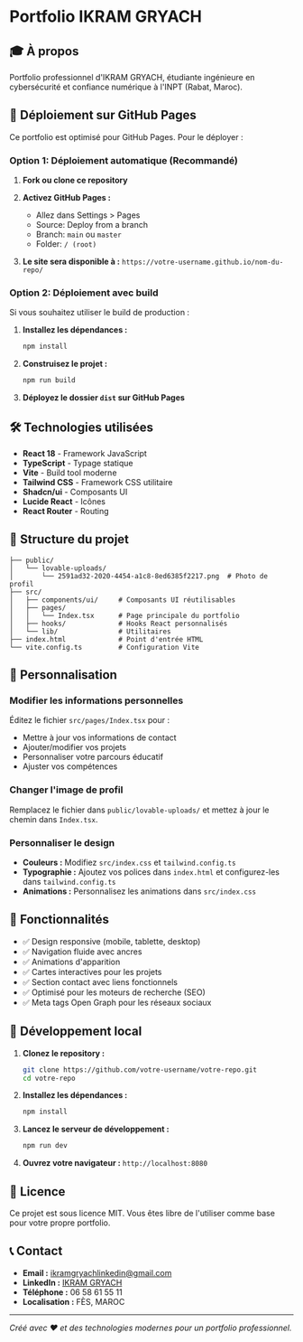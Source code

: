 
# Portfolio IKRAM GRYACH

## 🎓 À propos

Portfolio professionnel d'IKRAM GRYACH, étudiante ingénieure en cybersécurité et confiance numérique à l'INPT (Rabat, Maroc).

## 🚀 Déploiement sur GitHub Pages

Ce portfolio est optimisé pour GitHub Pages. Pour le déployer :

### Option 1: Déploiement automatique (Recommandé)

1. **Fork ou clone ce repository**
2. **Activez GitHub Pages :**
   - Allez dans Settings > Pages
   - Source: Deploy from a branch
   - Branch: `main` ou `master`
   - Folder: `/ (root)`

3. **Le site sera disponible à :** `https://votre-username.github.io/nom-du-repo/`

### Option 2: Déploiement avec build

Si vous souhaitez utiliser le build de production :

1. **Installez les dépendances :**
   ```bash
   npm install
   ```

2. **Construisez le projet :**
   ```bash
   npm run build
   ```

3. **Déployez le dossier `dist` sur GitHub Pages**

## 🛠️ Technologies utilisées

- **React 18** - Framework JavaScript
- **TypeScript** - Typage statique
- **Vite** - Build tool moderne
- **Tailwind CSS** - Framework CSS utilitaire
- **Shadcn/ui** - Composants UI
- **Lucide React** - Icônes
- **React Router** - Routing

## 📁 Structure du projet

```
├── public/
│   └── lovable-uploads/
│       └── 2591ad32-2020-4454-a1c8-8ed6385f2217.png  # Photo de profil
├── src/
│   ├── components/ui/     # Composants UI réutilisables
│   ├── pages/
│   │   └── Index.tsx      # Page principale du portfolio
│   ├── hooks/             # Hooks React personnalisés
│   └── lib/               # Utilitaires
├── index.html             # Point d'entrée HTML
└── vite.config.ts         # Configuration Vite
```

## 🎨 Personnalisation

### Modifier les informations personnelles

Éditez le fichier `src/pages/Index.tsx` pour :
- Mettre à jour vos informations de contact
- Ajouter/modifier vos projets
- Personnaliser votre parcours éducatif
- Ajuster vos compétences

### Changer l'image de profil

Remplacez le fichier dans `public/lovable-uploads/` et mettez à jour le chemin dans `Index.tsx`.

### Personnaliser le design

- **Couleurs :** Modifiez `src/index.css` et `tailwind.config.ts`
- **Typographie :** Ajoutez vos polices dans `index.html` et configurez-les dans `tailwind.config.ts`
- **Animations :** Personnalisez les animations dans `src/index.css`

## 📱 Fonctionnalités

- ✅ Design responsive (mobile, tablette, desktop)
- ✅ Navigation fluide avec ancres
- ✅ Animations d'apparition
- ✅ Cartes interactives pour les projets
- ✅ Section contact avec liens fonctionnels
- ✅ Optimisé pour les moteurs de recherche (SEO)
- ✅ Meta tags Open Graph pour les réseaux sociaux

## 🔧 Développement local

1. **Clonez le repository :**
   ```bash
   git clone https://github.com/votre-username/votre-repo.git
   cd votre-repo
   ```

2. **Installez les dépendances :**
   ```bash
   npm install
   ```

3. **Lancez le serveur de développement :**
   ```bash
   npm run dev
   ```

4. **Ouvrez votre navigateur :** `http://localhost:8080`

## 📄 Licence

Ce projet est sous licence MIT. Vous êtes libre de l'utiliser comme base pour votre propre portfolio.

## 📞 Contact

- **Email :** ikramgryachlinkedin@gmail.com
- **LinkedIn :** [IKRAM GRYACH](https://linkedin.com/in/IKRAM-GRYACH)
- **Téléphone :** 06 58 61 55 11
- **Localisation :** FÈS, MAROC

---

*Créé avec ❤️ et des technologies modernes pour un portfolio professionnel.*
